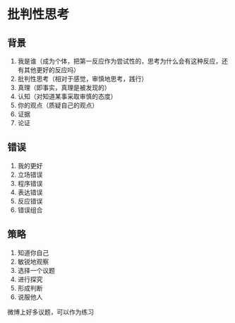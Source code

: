 # 批判性思考

## 背景

1. 我是谁（成为个体，把第一反应作为尝试性的，思考为什么会有这种反应，还有其他更好的反应吗）
2. 批判性思考（相对于感觉，审慎地思考，践行）
3. 真理（即事实，真理是被发现的）
4. 认知（对知道某事采取审慎的态度）
5. 你的观点（质疑自己的观点）
6. 证据
7. 论证

## 错误

1. 我的更好
2. 立场错误
3. 程序错误
4. 表达错误
5. 反应错误
6. 错误组合

## 策略

1. 知道你自己
2. 敏锐地观察
3. 选择一个议题
4. 进行探究
5. 形成判断
6. 说服他人

微博上好多议题，可以作为练习